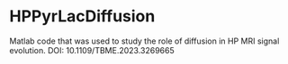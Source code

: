 # HPPyrLacDiffusion
Matlab code that was used to study the role of diffusion in HP MRI signal evolution. DOI: 10.1109/TBME.2023.3269665
